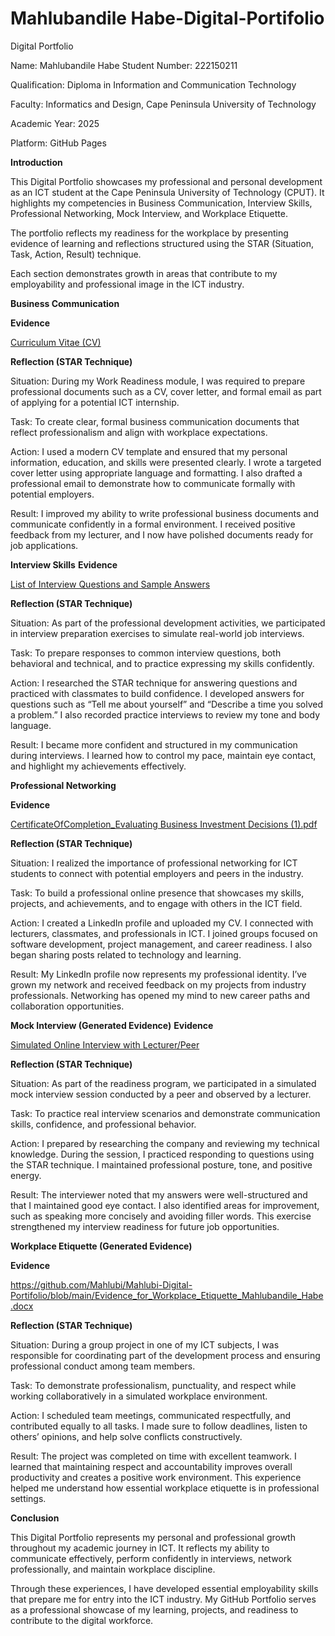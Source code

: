 # Mahlubandile Habe-Digital-Portifolio
Digital Portfolio

Name: Mahlubandile Habe
Student Number: 222150211

Qualification: Diploma in Information and Communication Technology

Faculty: Informatics and Design, Cape Peninsula University of Technology

Academic Year: 2025

Platform: GitHub Pages

 **Introduction**

This Digital Portfolio showcases my professional and personal development as an ICT student at the Cape Peninsula University of Technology (CPUT). It highlights my competencies in Business Communication, Interview Skills, Professional Networking, Mock Interview, and Workplace Etiquette.

The portfolio reflects my readiness for the workplace by presenting evidence of learning and reflections structured using the STAR (Situation, Task, Action, Result) technique.

Each section demonstrates growth in areas that contribute to my employability and professional image in the ICT industry.

**Business Communication**

**Evidence**

[Curriculum Vitae (CV)
](https://github.com/Mahlubi/Mahlubi-Digital-Portifolio/blob/main/MAHLUBI%20HABE.pdf)

**Reflection (STAR Technique)**

Situation:
During my Work Readiness module, I was required to prepare professional documents such as a CV, cover letter, and formal email as part of applying for a potential ICT internship.

Task:
To create clear, formal business communication documents that reflect professionalism and align with workplace expectations.

Action:
I used a modern CV template and ensured that my personal information, education, and skills were presented clearly. I wrote a targeted cover letter using appropriate language and formatting. I also drafted a professional email to demonstrate how to communicate formally with potential employers.

Result:
I improved my ability to write professional business documents and communicate confidently in a formal environment. I received positive feedback from my lecturer, and I now have polished documents ready for job applications.

**Interview Skills**
 **Evidence**

[List of Interview Questions and Sample Answers
](https://github.com/Mahlubi/Mahlubi-Digital-Portifolio/blame/main/Mahluabndile_Habe_Interview_Questions_and_Answers.docx)

**Reflection (STAR Technique)**

Situation:
As part of the professional development activities, we participated in interview preparation exercises to simulate real-world job interviews.

Task:
To prepare responses to common interview questions, both behavioral and technical, and to practice expressing my skills confidently.

Action:
I researched the STAR technique for answering questions and practiced with classmates to build confidence. I developed answers for questions such as “Tell me about yourself” and “Describe a time you solved a problem.” I also recorded practice interviews to review my tone and body language.

Result:
I became more confident and structured in my communication during interviews. I learned how to control my pace, maintain eye contact, and highlight my achievements effectively.

**Professional Networking**

**Evidence**

[CertificateOfCompletion_Evaluating Business Investment Decisions (1).pdf](https://github.com/Mahlubi/Mahlubi-Digital-Portifolio/blob/main/CertificateOfCompletion_Evaluating%20Business%20Investment%20Decisions%20(1).pdf)

 **Reflection (STAR Technique)**

Situation:
I realized the importance of professional networking for ICT students to connect with potential employers and peers in the industry.

Task:
To build a professional online presence that showcases my skills, projects, and achievements, and to engage with others in the ICT field.

Action:
I created a LinkedIn profile and uploaded my CV. I connected with lecturers, classmates, and professionals in ICT. I joined groups focused on software development, project management, and career readiness. I also began sharing posts related to technology and learning.

Result:
My LinkedIn profile now represents my professional identity. I’ve grown my network and received feedback on my projects from industry professionals. Networking has opened my mind to new career paths and collaboration opportunities.

**Mock Interview (Generated Evidence)**
**Evidence**

[Simulated Online Interview with Lecturer/Peer
](https://github.com/Mahlubi/Mahlubi-Digital-Portifolio/blob/main/VIDEO-2025-10-15-13-50-28.mp4)

**Reflection (STAR Technique)**

Situation:
As part of the readiness program, we participated in a simulated mock interview session conducted by a peer and observed by a lecturer.

Task:
To practice real interview scenarios and demonstrate communication skills, confidence, and professional behavior.

Action:
I prepared by researching the company and reviewing my technical knowledge. During the session, I practiced responding to questions using the STAR technique. I maintained professional posture, tone, and positive energy.

Result:
The interviewer noted that my answers were well-structured and that I maintained good eye contact. I also identified areas for improvement, such as speaking more concisely and avoiding filler words. This exercise strengthened my interview readiness for future job opportunities.

**Workplace Etiquette (Generated Evidence)**

 **Evidence**

https://github.com/Mahlubi/Mahlubi-Digital-Portifolio/blob/main/Evidence_for_Workplace_Etiquette_Mahlubandile_Habe.docx

 **Reflection (STAR Technique)**

Situation:
During a group project in one of my ICT subjects, I was responsible for coordinating part of the development process and ensuring professional conduct among team members.

Task:
To demonstrate professionalism, punctuality, and respect while working collaboratively in a simulated workplace environment.

Action:
I scheduled team meetings, communicated respectfully, and contributed equally to all tasks. I made sure to follow deadlines, listen to others’ opinions, and help solve conflicts constructively.

Result:
The project was completed on time with excellent teamwork. I learned that maintaining respect and accountability improves overall productivity and creates a positive work environment. This experience helped me understand how essential workplace etiquette is in professional settings.

 **Conclusion**

This Digital Portfolio represents my personal and professional growth throughout my academic journey in ICT. It reflects my ability to communicate effectively, perform confidently in interviews, network professionally, and maintain workplace discipline.

Through these experiences, I have developed essential employability skills that prepare me for entry into the ICT industry. My GitHub Portfolio serves as a professional showcase of my learning, projects, and readiness to contribute to the digital workforce.

